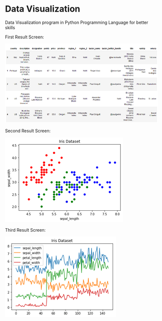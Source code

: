 # Data Visualization

Data Visualization program in Python Programming Language for better skills

First Result Screen:

![](first-visual-data.png)


Second Result Screen:

![](second-visual-data.png)


Third Result Screen:

![](third-visual-data.png)